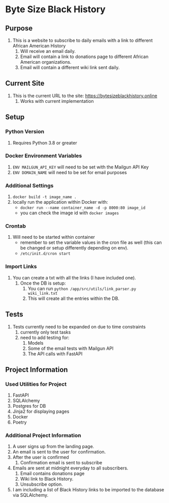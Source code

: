 # Byte Size Black History

## Purpose

1. This is a website to subscribe to daily emails with a link to different African American History
   1. Will receive an email daily.
   2. Email will contain a link to donations page to different African American organizations.
   3. Email will contain a different wiki link sent daily.

## Current Site

1. This is the current URL to the site: https://bytesizeblackhistory.online
   1. Works with current implementation

## Setup

### Python Version

1. Requires Python 3.8 or greater

### Docker Environment Variables

1. `ENV MAILGUN_API_KEY` will need to be set with the Mailgun API Key
2. `ENV DOMAIN_NAME` will need to be set for email purposes
### Additional Settings
1. `docker build -t image_name .`
2. locally run the application within Docker with:
   * `docker run --name container_name -d -p 8000:80 image_id`
   * you can check the image id with `docker images`
### Crontab

1. Will need to be started within container
   * remember to set the variable values in the cron file as well (this can be changed or setup differently depending on env).
   * `/etc/init.d/cron start`
### Import Links

1. You can create a txt with all the links (I have included one).
   1. Once the DB is setup:
      1. You can run `python /app/src/utils/link_parser.py wiki_link.txt`
      2. This will create all the entries within the DB.

## Tests

1. Tests currently need to be expanded on due to time constraints
   1. currently only test tasks
   2. need to add testing for:
      1. Models
      2. Some of the email tests with Mailgun API
      3. The API calls with FastAPI

## Project Information

### Used Utilities for Project

1. FastAPI
2. SQLAlchemy
3. Postgres for DB
4. Jinja2 for displaying pages
5. Docker
6. Poetry

### Additional Project Information

1. A user signs up from the landing page.
2. An email is sent to the user for confirmation.
3. After the user is confirmed
   1. Confirmation email is sent to subscribe
4. Emails are sent at midnight everyday to all subscribers.
   1. Email contains donations page
   2. Wiki link to Black History.
   3. Unsubscribe option.
5. I am including a list of Black History links to be imported to the database via SQLAlchemy.
